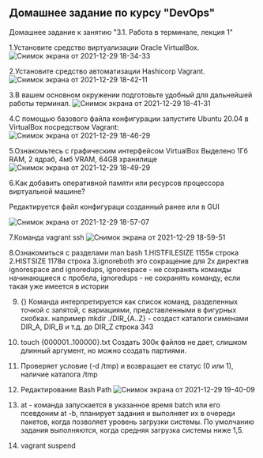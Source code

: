 ## Домашнее задание по курсу "DevOps"
Домашнее задание к занятию "3.1. Работа в терминале, лекция 1"


1.Установите средство виртуализации Oracle VirtualBox.
![Снимок экрана от 2021-12-29 18-34-33](https://user-images.githubusercontent.com/26147777/147685095-fbacaa2c-4cf9-4c27-9f95-ab1a6421e36a.png)


2.Установите средство автоматизации Hashicorp Vagrant.
![Снимок экрана от 2021-12-29 18-42-11](https://user-images.githubusercontent.com/26147777/147679101-e1c32cc5-844a-4b96-b1fd-acf996ba4c51.png)

3.В вашем основном окружении подготовьте удобный для дальнейшей работы терминал.
![Снимок экрана от 2021-12-29 18-41-31](https://user-images.githubusercontent.com/26147777/147679051-48b20eec-c64d-4ada-aa67-f1697dffe933.png)

4.С помощью базового файла конфигурации запустите Ubuntu 20.04 в VirtualBox посредством Vagrant:
![Снимок экрана от 2021-12-29 18-46-29](https://user-images.githubusercontent.com/26147777/147679502-48762c33-cc13-4996-b730-e0c08655888b.png)

5.Ознакомьтесь с графическим интерфейсом VirtualBox
Выделено 1Гб RAM, 2 ядраб, 4мб VRAM, 64GB хранилище
![Снимок экрана от 2021-12-29 18-49-29](https://user-images.githubusercontent.com/26147777/147679884-1e5222d8-7894-4bab-90a5-de3ee9921cb8.png)

6.Как добавить оперативной памяти или ресурсов процессора виртуальной машине?

Редактируется файл конфигураци созданный ранее или в GUI

![Снимок экрана от 2021-12-29 18-57-07](https://user-images.githubusercontent.com/26147777/147680647-535ff398-7ace-4d29-95e2-78278e791f4b.png)

7.Команда vagrant ssh
![Снимок экрана от 2021-12-29 18-59-51](https://user-images.githubusercontent.com/26147777/147680813-b33f542b-e3d6-4288-a7e5-c8e4267c0e96.png)

8.Ознакомиться с разделами man bash
 1.HISTFILESIZE 1155я строка
 2.HISTSIZE 1178я строка
 3.ignoreboth это сокращение для 2х директив ignorespace and ignoredups, 
    ignorespace - не сохранять команды начинающиеся с пробела, 
    ignoredups - не сохранять команду, если такая уже имеется в истории

9. {} Команда интерпретируется как список команд, разделенных точкой с запятой, с вариациями, представленными в фигурных скобках.
например mkdir ./DIR_{A..Z} - создаст каталоги сименами DIR_A, DIR_B и т.д. до DIR_Z
строка 343
10. touch {000001..100000}.txt
Создать 300к файлов не дает, слишком длинный аргумент, но можно создать партиями.
11. Проверяет условие (-d /tmp) и возвращает ее статус (0 или 1), наличие каталога /tmp
12. Редактирование Bash Path
![Снимок экрана от 2021-12-29 19-40-09](https://user-images.githubusercontent.com/26147777/147684574-55d60bd1-7202-408e-a6b0-4a34c02837a6.png)

13. at - команда запускается в указанное время
batch или его псевдоним at -b, планирует задания и выполняет их в очереди пакетов, когда позволяет уровень загрузки системы. По умолчанию задания выполняются, когда средняя загрузка системы ниже 1,5. 
14. vagrant suspend


